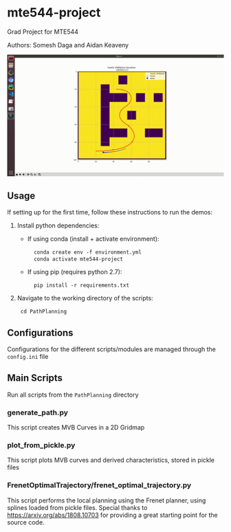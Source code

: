 # mte544-project
Grad Project for MTE544

Authors: Somesh Daga and Aidan Keaveny

 ![alt-text](Screenshots/mte_544_demo.gif)

## Usage

If setting up for the first time, follow these instructions to run the demos:

1. Install python dependencies:
    - If using conda (install + activate environment):

            conda create env -f environment.yml
            conda activate mte544-project

    - If using pip (requires python 2.7):

            pip install -r requirements.txt

2. Navigate to the working directory of the scripts:

        cd PathPlanning
        
## Configurations

Configurations for the different scripts/modules are managed through the `config.ini` file

## Main Scripts

Run all scripts from the `PathPlanning` directory

### generate_path.py

This script creates MVB Curves in a 2D Gridmap

### plot_from_pickle.py

This script plots MVB curves and derived characteristics, stored in pickle files

### FrenetOptimalTrajectory/frenet_optimal_trajectory.py

This script performs the local planning using the Frenet planner, using splines loaded from pickle files. Special thanks to https://arxiv.org/abs/1808.10703 for providing a great starting point for the source code.